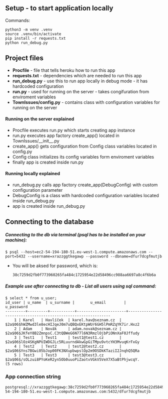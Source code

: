 ## Setup - to start application locally
Commands: 

```
python3 -m venv .venv
source .venv/bin/activate
pip install -r requests.txt
python run_debug.py
```

## Project files
 * **Procfile** - file that tells heroku how to run this app
 * **requests.txt** - dependencies which are needed to run this app
 * **run_debug.py** - use this to run app locally in debug mode - it has hardcoded configuration
 * **run.py** - used for running on the server - takes congifuration from enviroment variables
 * **TownIssues/config.py** - contains class with configuration variables for running on the server

#### Running on the server explained
 * Procfile executes run.py which starts creating app instance
 * run.py executes app factory create_app() located in TownIssues/\_\_init\_\_.py
 * create_app() gets configuration from Config class variables located in config.py
 * Config class initializes its config variables form enviroment variables
 * finally app is created inside run.py

#### Running locally explained
 * run_debug.py calls app factory create_app(DebugConfig) with custom configuration parameter
 * DebugConfig is a class with hardcoded configuration variables located inside run_debug.py
 * app is created inside run_debug.py


 ## Connecting to the database
  ##### Connecting to the db via terminal (psql has to be installed on your machine):


    $ psql --host=ec2-54-194-180-51.eu-west-1.compute.amazonaws.com --port=5432 --username=xrazzggtkegawp --password --dbname=dfur7dcgfmutjb

* You will be aksed for password, which is:
    ```
    38c7259d2fb0f773960265fa484c1725954e22d58496cc988aa6697a8c4f6b6a
    ```


 ##### Example use after connecting to db - List all users using sql command: 

    $ select * from u_user;
    id_user | u_name  | u_surname |       u_email        |                          u_password                          
    ---------+---------+-----------+----------------------+--------------------------------------------------------------
        1 | Karel   | Havlíček  | karel.hav@seznam.cz  | $2a$06$hWZMwd3le8ecHIJqeJ0m7uQBQxEKtpWUr6GH5lPmRZqYK7ir.Hxz2
        2 | Adam    | Novák     | adam.novak@seznam.cz | $2a$06$JKfeY8B2ZmnpsC.C3tQBWeG6N77l6N3RmzlOjbPiONnXaF0Jffudy
        3 | Test1   | Test1     | test1@test1.cz       | $2a$06$lOz4SKgNPUIWDGJLc5RLuurndAkwGpGiTMpu9vtcYH3MvuqKrFxGy
        4 | Test2   | Test2     | test2@test2.cz       | $2a$06$Yns7BGwi05bJop00FK3NXupbwpslOp2m9OSDkKTaziI2JnqhQ5QRa
        5 | Test3   | Test3     | test3@test3.cz       | $2a$06$/sOLzui8PYoKeR2yn5Ob0uuoPiZaotvVGkV5VeX7X5aBtPhjwcqY.
    (5 rows)

### App connection string

    
    postgresql://xrazzggtkegawp:38c7259d2fb0f773960265fa484c1725954e22d58496cc988aa6697a8c4f6b6a@ec2-54-194-180-51.eu-west-1.compute.amazonaws.com:5432/dfur7dcgfmutjb
    